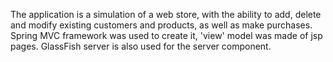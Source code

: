 The application is a simulation of a web store, with the ability to add, delete and modify existing customers and products, as well as make purchases.
Spring MVC framework was used to create it, 'view' model was made of jsp pages. GlassFish server is also used for the server component.
